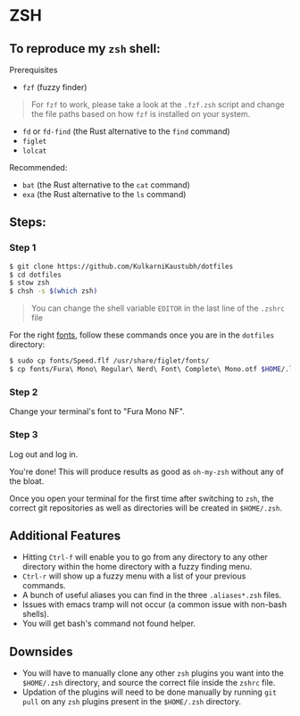 # ZSH

## To reproduce my `zsh` shell:

Prerequisites

- `fzf` (fuzzy finder)
> For `fzf` to work, please take a look at the `.fzf.zsh` script and change the file paths based on how `fzf` is installed on your system.
- `fd` or `fd-find` (the Rust alternative to the `find` command)
- `figlet`
- `lolcat`

Recommended:

- `bat` (the Rust alternative to the `cat` command)
- `exa` (the Rust alternative to the `ls` command)

## Steps:

### Step 1

```sh
$ git clone https://github.com/KulkarniKaustubh/dotfiles
$ cd dotfiles
$ stow zsh
$ chsh -s $(which zsh)
```

> You can change the shell variable `EDITOR` in the last line of the `.zshrc` file

For the right [fonts](https://github.com/KulkarniKaustubh/dotfiles/tree/main/fonts), follow these commands once you are in the `dotfiles` directory:

```sh
$ sudo cp fonts/Speed.flf /usr/share/figlet/fonts/
$ cp fonts/Fura\ Mono\ Regular\ Nerd\ Font\ Complete\ Mono.otf $HOME/.local/share/fonts/
 ```

### Step 2
Change your terminal's font to "Fura Mono NF".

### Step 3
Log out and log in.

You're done! This will produce results as good as `oh-my-zsh` without any of the bloat.

Once you open your terminal for the first time after switching to `zsh`, the correct git repositories as well as directories will be created in `$HOME/.zsh`.

## Additional Features

- Hitting `Ctrl-f` will enable you to go from any directory to any other directory within the home directory with a fuzzy finding menu.
- `Ctrl-r` will show up a fuzzy menu with a list of your previous commands.
- A bunch of useful aliases you can find in the three `.aliases*.zsh` files.
- Issues with emacs tramp will not occur (a common issue with non-bash shells).
- You will get bash's command not found helper.


## Downsides

- You will have to manually clone any other `zsh` plugins you want into the `$HOME/.zsh` directory, and source the correct file inside the `zshrc` file.
- Updation of the plugins will need to be done manually by running `git pull` on any `zsh` plugins present in the `$HOME/.zsh` directory.
